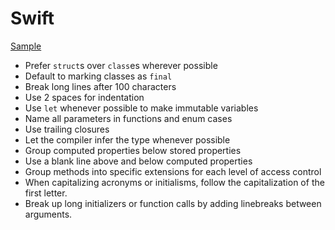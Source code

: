 Swift
=====

[Sample](sample.swift)

* Prefer `struct`s over `class`es wherever possible
* Default to marking classes as `final`
* Break long lines after 100 characters
* Use 2 spaces for indentation
* Use `let` whenever possible to make immutable variables
* Name all parameters in functions and enum cases
* Use trailing closures
* Let the compiler infer the type whenever possible
* Group computed properties below stored properties
* Use a blank line above and below computed properties
* Group methods into specific extensions for each level of access control
* When capitalizing acronyms or initialisms, follow the capitalization of the
  first letter.
* Break up long initializers or function calls by adding linebreaks between
  arguments.
